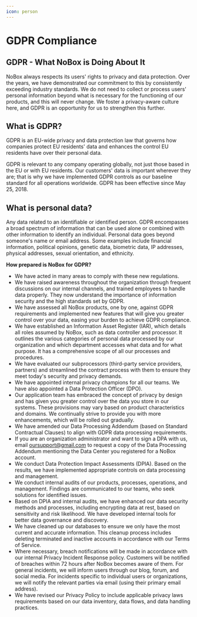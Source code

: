 ```yaml
---
icon: person
---
```


# <i class="fa-regular fa-shield-check"></i> GDPR Compliance

## **GDPR - What NoBox is Doing About It**

NoBox always respects its users' rights to privacy and data protection. Over the years, we have demonstrated our commitment to this by consistently exceeding industry standards. We do not need to collect or process users' personal information beyond what is necessary for the functioning of our products, and this will never change. We foster a privacy-aware culture here, and GDPR is an opportunity for us to strengthen this further.

## **What is GDPR?**

GDPR is an EU-wide privacy and data protection law that governs how companies protect EU residents' data and enhances the control EU residents have over their personal data.

GDPR is relevant to any company operating globally, not just those based in the EU or with EU residents. Our customers' data is important wherever they are; that is why we have implemented GDPR controls as our baseline standard for all operations worldwide. GDPR has been effective since May 25, 2018.

## **What is personal data?**

Any data related to an identifiable or identified person. GDPR encompasses a broad spectrum of information that can be used alone or combined with other information to identify an individual. Personal data goes beyond someone's name or email address. Some examples include financial information, political opinions, genetic data, biometric data, IP addresses, physical addresses, sexual orientation, and ethnicity.

**How prepared is NoBox for GDPR?**

* We have acted in many areas to comply with these new regulations.
* We have raised awareness throughout the organization through frequent discussions on our internal channels, and trained employees to handle data properly. They now understand the importance of information security and the high standards set by GDPR.
* We have assessed all NoBox products, one by one, against GDPR requirements and implemented new features that will give you greater control over your data, easing your burden to achieve GDPR compliance.
* We have established an Information Asset Register (IAR), which details all roles assumed by NoBox, such as data controller and processor. It outlines the various categories of personal data processed by our organization and which department accesses what data and for what purpose. It has a comprehensive scope of all our processes and procedures.
* We have evaluated our subprocessors (third-party service providers, partners) and streamlined the contract process with them to ensure they meet today's security and privacy demands.
* We have appointed internal privacy champions for all our teams. We have also appointed a Data Protection Officer (DPO).
* Our application team has embraced the concept of privacy by design and has given you greater control over the data you store in our systems. These provisions may vary based on product characteristics and domains. We continually strive to provide you with more enhancements, which will be rolled out gradually.
* We have amended our Data Processing Addendum (based on Standard Contractual Clauses) to align with GDPR data processing requirements.
* If you are an organization administrator and want to sign a DPA with us, email [oursupport@gmail.com](mailto:oursupport@gmail.com) to request a copy of the Data Processing Addendum mentioning the Data Center you registered for a NoBox account.
* We conduct Data Protection Impact Assessments (DPIA). Based on the results, we have implemented appropriate controls on data processing and management.
* We conduct internal audits of our products, processes, operations, and management. Findings are communicated to our teams, who seek solutions for identified issues.
* Based on DPIA and internal audits, we have enhanced our data security methods and processes, including encrypting data at rest, based on sensitivity and risk likelihood. We have developed internal tools for better data governance and discovery.
* We have cleaned up our databases to ensure we only have the most current and accurate information. This cleanup process includes deleting terminated and inactive accounts in accordance with our Terms of Service.
* Where necessary, breach notifications will be made in accordance with our internal Privacy Incident Response policy. Customers will be notified of breaches within 72 hours after NoBox becomes aware of them. For general incidents, we will inform users through our blog, forum, and social media. For incidents specific to individual users or organizations, we will notify the relevant parties via email (using their primary email address).
* We have revised our Privacy Policy to include applicable privacy laws requirements based on our data inventory, data flows, and data handling practices.
